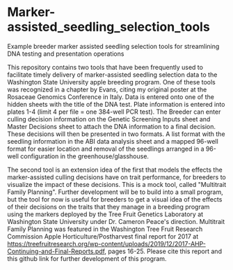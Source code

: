# Marker-assisted_seedling_selection_tools
Example breeder marker assisted seedling selection tools for streamlining DNA testing and presentation operations

This repository contains two tools that have been frequently used to facilitate timely delivery of marker-assisted seedling selection data to the Washington State University apple breeding program. One of these tools was recognized in a chapter by Evans, citing my original poster at the Rosaceae Genomics Conference in Italy. Data is entered onto one of the hidden sheets with the title of the DNA test. Plate information is entered into plates 1-4 (limit 4 per file = one 384-well PCR test). The Breeder can enter culling decision information on the Genetic Screening Inputs sheet and Master Decisions sheet to attach the DNA information to a final decision. These decisions will then be presented in two formats. A list format with the seedling information in the ABI data analysis sheet and a mapped 96-well format for easier location and removal of the seedlings arranged in a 96-well configuration in the greenhouse/glasshouse.

The second tool is an extension idea of the first that models the effects the marker-assisted culling decisions have on trait performance, for breeders to visualize the impact of these decisions. This is a mock tool, called "Multitrait Family Planning". Further development will be to build into a small program, but the tool for now is useful for breeders to get a visual idea of the effects of their decisions on the traits that they manage in a breeding program using the markers deployed by the Tree Fruit Genetics Laboratory at Washington State University under Dr. Cameron Peace's direction. Multitrait Family Planning was featured in the Washington Tree Fruit Research Commission Apple Horticulture/Postharvest final report for 2017 at https://treefruitresearch.org/wp-content/uploads/2019/12/2017-AHP-Continuing-and-Final-Reports.pdf, pages 16-25. Please cite this report and this github link for further development of this program.
